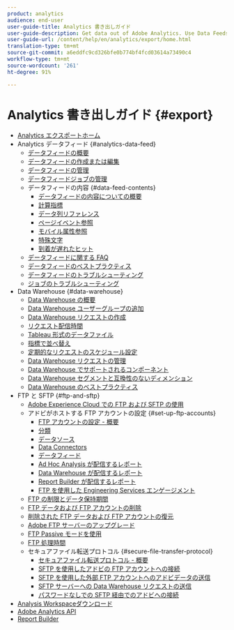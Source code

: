 ```yaml
---
product: analytics
audience: end-user
user-guide-title: Analytics 書き出しガイド
user-guide-description: Get data out of Adobe Analytics. Use Data Feeds to receive an hourly or daily export of raw data. Retrieve a spreadsheet output of data using Data Warehouse.
user-guide-url: /content/help/en/analytics/export/home.html
translation-type: tm+mt
source-git-commit: a6eddfc9cd326bfe0b774bf4fcd03614a73490c4
workflow-type: tm+mt
source-wordcount: '261'
ht-degree: 91%

---
```



# Analytics 書き出しガイド {#export}

+ [Analytics エクスポートホーム](home.md)
+ Analytics データフィード {#analytics-data-feed}
   + [データフィードの概要](analytics-data-feed/data-feed-overview.md)
   + [データフィードの作成または編集](analytics-data-feed/create-feed.md)
   + [データフィードの管理](analytics-data-feed/df-manage-feeds.md)
   + [データフィードジョブの管理](analytics-data-feed/df-manage-jobs.md)
   + データフィードの内容 {#data-feed-contents}
      + [データフィードの内容についての概要](analytics-data-feed/c-df-contents/datafeeds-contents.md)
      + [計算指標](analytics-data-feed/c-df-contents/datafeeds-calculate.md)
      + [データ列リファレンス](analytics-data-feed/c-df-contents/datafeeds-reference.md)
      + [ページイベント参照](analytics-data-feed/c-df-contents/datafeeds-page-event.md)
      + [モバイル属性参照](analytics-data-feed/c-df-contents/mobile-attributes-lookup.md)
      + [特殊文字](analytics-data-feed/c-df-contents/datafeeds-spec-chars.md)
      + [到着が遅れたヒット](analytics-data-feed/c-df-contents/late-arriving-hits.md)
   + [データフィードに関する FAQ](analytics-data-feed/df-faq.md)
   + [データフィードのベストプラクティス](analytics-data-feed/data-feeds-best-practices.md)
   + [データフィードのトラブルシューティング](analytics-data-feed/feed-troubleshooting.md)
   + [ジョブのトラブルシューティング](analytics-data-feed/jobs-troubleshooting.md)
+ Data Warehouse {#data-warehouse}
   + [Data Warehouse の概要](data-warehouse/data-warehouse.md)
   + [Data Warehouse ユーザーグループの追加](data-warehouse/t-dw-group.md)
   + [Data Warehouse リクエストの作成](data-warehouse/t-dw-create-request.md)
   + [リクエスト配信時間](data-warehouse/delivery-time.md)
   + [Tableau 形式のデータファイル](data-warehouse/t-tableau.md)
   + [指標で並べ替え](data-warehouse/sorting-by-metric.md)
   + [定期的なリクエストのスケジュール設定](data-warehouse/dw-schedule-recurring.md)
   + [Data Warehouse リクエストの管理](data-warehouse/data-warehouse-requests-manage.md)
   + [Data Warehouse でサポートされるコンポーネント](data-warehouse/component-support.md)
   + [Data Warehouse セグメントと互換性のないディメンション](data-warehouse/dw-dimensions-incompatible-dwsegments.md)
   + [Data Warehouse のベストプラクティス](data-warehouse/data-warehouse-bp.md)
+ FTP と SFTP {#ftp-and-sftp}
   + [Adobe Experience Cloud での FTP および SFTP の使用](ftp-and-sftp/ftp-overview.md)
   + アドビがホストする FTP アカウントの設定 {#set-up-ftp-accounts}
      + [FTP アカウントの設定 - 概要](ftp-and-sftp/c-set-up-ftp-accounts/ftp-accounts.md)
      + [分類](ftp-and-sftp/c-set-up-ftp-accounts/ftp-saint.md)
      + [データソース](ftp-and-sftp/c-set-up-ftp-accounts/ftp-datasources.md)
      + [Data Connectors](ftp-and-sftp/c-set-up-ftp-accounts/ftp-genesis.md)
      + [データフィード](ftp-and-sftp/c-set-up-ftp-accounts/ftp-datafeeds.md)
      + [Ad Hoc Analysis が配信するレポート](ftp-and-sftp/c-set-up-ftp-accounts/ftp-discover-reports.md)
      + [Data Warehouse が配信するレポート](ftp-and-sftp/c-set-up-ftp-accounts/ftp-dw-reports.md)
      + [Report Builder が配信するレポート](ftp-and-sftp/c-set-up-ftp-accounts/ftp-arb-reports.md)
      + [FTP を使用した Engineering Services エンゲージメント](ftp-and-sftp/c-set-up-ftp-accounts/ftp-eng-services.md)
   + [FTP の制限とデータ保持期間](ftp-and-sftp/ftp-limits.md)
   + [FTP データおよび FTP アカウントの削除](ftp-and-sftp/ftp-delete.md)
   + [削除された FTP データおよび FTP アカウントの復元](ftp-and-sftp/ftp-restore.md)
   + [Adobe FTP サーバーのアップグレード](ftp-and-sftp/ftp-upgrade.md)
   + [FTP Passive モードを使用](ftp-and-sftp/ftp-passive.md)
   + [FTP 処理時間](ftp-and-sftp/ftp-processing.md)
   + セキュアファイル転送プロトコル {#secure-file-transfer-protocol}
      + [セキュアファイル転送プロトコル - 概要](ftp-and-sftp/c-sftp/ftp-sftp.md)
      + [SFTP を使用したアドビの FTP アカウントへの接続](ftp-and-sftp/c-sftp/ftp-sftp-connect.md)
      + [SFTP を使用した外部 FTP アカウントへのアドビデータの送信](ftp-and-sftp/c-sftp/ftp-sftp-transfer.md)
      + [SFTP サーバーへの Data Warehouse リクエストの送信](ftp-and-sftp/c-sftp/ftp-sftp-dw.md)
      + [パスワードなしでの SFTP 経由でのアドビへの接続](ftp-and-sftp/c-sftp/ftp-sftp-cert-auth.md)
+ [Analysis Workspaceダウンロード](https://docs.adobe.com/content/help/en/analytics/analyze/analysis-workspace/curate-share/download-send.html)
+ [Adobe Analytics API ](https://www.adobe.io/apis/experiencecloud/analytics/docs.html)
+ [Report Builder](https://docs.adobe.com/content/help/ja-JP/analytics/analyze/report-builder/home.html)
